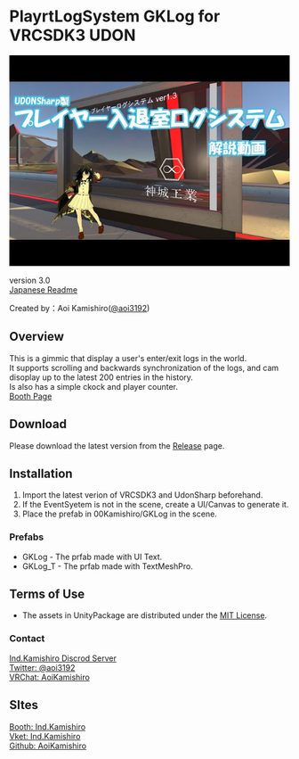 # PlayrtLogSystem GKLog for VRCSDK3 UDON
![HeaderImage](_Resources/Images/img01.jpg)

version 3.0  
[Japanese Readme][00]

Created by：Aoi Kamishiro([@aoi3192][01])  

## Overview
This is a gimmic that display a user's enter/exit logs in the world.  
It supports scrolling and backwards synchronization of the logs, and cam disoplay up to the latest 200 entries in the history.  
Is also has a simple ckock and player counter.  
[Booth Page][71]  

## Download
Please download the latest version from the [Release][21] page.  

## Installation
1. Import the latest verion of VRCSDK3 and UdonSharp beforehand.  
2. If the EventSyetem is not in the scene, create a UI/Canvas to generate it.  
3. Place the prefab in 00Kamishiro/GKLog in the scene.

### Prefabs
* GKLog - The prfab made with UI Text.  
* GKLog_T - The prfab made with TextMeshPro.  

## Terms of Use
* The assets in UnityPackage are distributed under the [MIT License][61].  

### Contact
[Ind.Kamishiro Discrod Server][81]  
[Twitter: @aoi3192][82]  
[VRChat: AoiKamishiro][83]  

## SItes
[Booth: Ind.Kamishiro][91]  
[Vket: Ind.Kamishiro][92]  
[Github: AoiKamishiro][93]  

[00]:GKLog-README_JP.md
[01]:https://twitter.com/aoi3192
[21]:https://github.com/AoiKamishiro/VRChatPrefabs/releases
[61]:https://github.com/AoiKamishiro/VRChatPrefabs/blob/master/LICENSE
[71]:https://kamishirolab.booth.pm/items/2521621
[81]:https://discord.gg/8muNKrzaSK
[82]:https://twitter.com/aoi3192
[83]:https://www.vrchat.com/home/user/usr_19514816-2cf8-43cc-a046-9e2d87d15af7
[91]:https://kamishirolab.booth.pm/
[92]:https://www.v-market.work/ec/shops/1810/detail/
[93]:https://github.com/AoiKamishiro